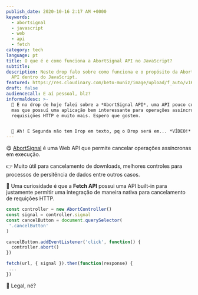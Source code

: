 ```yaml
---
publish_date: 2020-10-16 2:17 AM +0000
keywords:
  - abortsignal
  - javascript
  - web
  - api
  - fetch
category: tech
language: pt
title: O que é e como funciona a AbortSignal API no JavaScript?
subtitle:
description: Neste drop falo sobre como funciona e o propósito da AbortSignal
  API dentro do JavaScript.
featured: https://res.cloudinary.com/beto-muniz/image/upload/f_auto/v1602459313/Titulo_Image_Site_2_cppizm.jpg
draft: false
audiencecall: E aí pessoal, blz?
informaldesc: >-
  💜 E no drop de hoje falei sobre a *AbortSignal API*, uma API pouco comentada,
  mas que possuí uma aplicação bem interessante para operações assíncronas como
  requisições HTTP e muito mais. Espero que gostem.


  🌟 Ah! E Segunda não tem Drop em texto, pq o Drop será em... *VÍDEO!* ⚡️
---
```


😋 [AbortSignal](https://developer.mozilla.org/en-US/docs/Web/API/AbortSignal) é uma Web API que permite cancelar operações assíncronas em execução.

👉 Muito útil para cancelamento de downloads, melhores controles para processos de persitência de dados entre outros casos.

🤔 Uma curiosidade é que a **Fetch API** possui uma API built-in para justamente permitir uma integração de maneira nativa para cancelamento de requições HTTP.

```javascript
const controller = new AbortController()
const signal = controller.signal
const cancelButton = document.querySelector(
 '.cancelButton'
)

cancelButton.addEventListener('click', function() {
  controller.abort()
})

fetch(url, { signal }).then(function(response) {
 ...
})
```

🤩 Legal, né?
